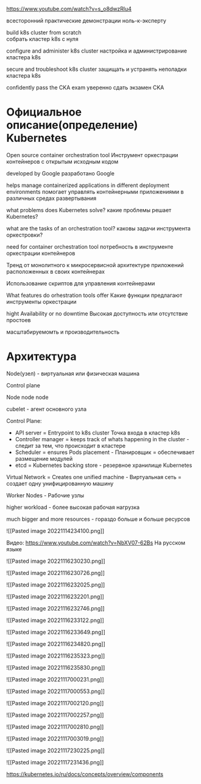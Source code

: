 https://www.youtube.com/watch?v=s_o8dwzRlu4



всесторонний
практические демонстрации
ноль-к-эксперту

build k8s cluster from scratch  
собрать кластер k8s с нуля

configure and administer k8s cluster
настройка и администрирование кластера k8s

secure and troubleshoot k8s cluster
защищать и устранять неполадки кластера k8s

confidently pass the CKA exam
уверенно сдать экзамен CKA

Официальное описание(определение) Kubernetes
=

Open source container orchestration tool
Инструмент оркестрации контейнеров с открытым исходным кодом

developed by Google
разработано Google

helps manage containerized applications in different deployment environments
помогает управлять контейнерными приложениями в различных средах развертывания

what problems does Kubernetes solve?
какие проблемы решает Kubernetes?

what are the tasks of an orchestration tool?
каковы задачи инструмента оркестровки?

need for container orchestration tool
потребность в инструменте оркестрации контейнеров

Тренд от монолитного к микросервисной архитектуре приложений
расположенных в своих контейнерах

Использование скриптов для управления контейнерами

What features do orhestration tools offer
Какие функции предлагают инструменты оркестрации

hight Availability or no downtime
Высокая доступность или отсутствие простоев

масштабируемомть и производительность

Архитектура
=

Node(узел)  - виртуальная или физическая машина

Control plane

Node    node    node

cubelet - агент основного узла

Control Plane:
- API server = Entrypoint to k8s cluster   Точка входа в кластер k8s
- Controller manager = keeps track of whats happening in the cluster - следит за тем, что происходит в кластере
- Scheduler = ensures Pods placement  -  Планировщик = обеспечивает размещение модулей
- etcd = Kubernetes backing store  -  резервное хранилище Kubernetes

Virtual Network = Creates one unified machine  -  Виртуальная сеть = создает одну унифицированную машину

Worker Nodes    -  Рабочие узлы

higher workload  -  более высокая рабочая нагрузка

much bigger and more resources  -  гораздо больше и больше ресурсов

![[Pasted image 20221114234100.png]]


Видео: https://www.youtube.com/watch?v=NbXV07-62Bs
На русском языке

![[Pasted image 20221116230230.png]]


![[Pasted image 20221116230726.png]]

![[Pasted image 20221116232025.png]]

![[Pasted image 20221116232201.png]]

![[Pasted image 20221116232746.png]]

![[Pasted image 20221116233122.png]]

![[Pasted image 20221116233649.png]]

![[Pasted image 20221116234820.png]]

![[Pasted image 20221116235323.png]]

![[Pasted image 20221116235830.png]]

![[Pasted image 20221117000231.png]]

![[Pasted image 20221117000553.png]]

![[Pasted image 20221117002120.png]]

![[Pasted image 20221117002257.png]]

![[Pasted image 20221117002810.png]]

![[Pasted image 20221117003019.png]]

![[Pasted image 20221117230225.png]]

![[Pasted image 20221117231436.png]]

https://kubernetes.io/ru/docs/concepts/overview/components





